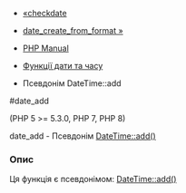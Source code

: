 - [«checkdate](function.checkdate.md)
- [date_create_from_format »](function.date-create-from-format.md)

- [PHP Manual](index.md)
- [Функції дати та часу](ref.datetime.md)
- Псевдонім DateTime::add

#date_add

(PHP 5 \>= 5.3.0, PHP 7, PHP 8)

date_add - Псевдонім [DateTime::add()](datetime.add.md)

### Опис

Ця функція є псевдонімом: [DateTime::add()](datetime.add.md)
